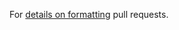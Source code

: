<body>

<footer>
 

For [details on formatting](https://github.com/Microsoft/fast-dna/wiki/pull-request-guidance) pull requests.
